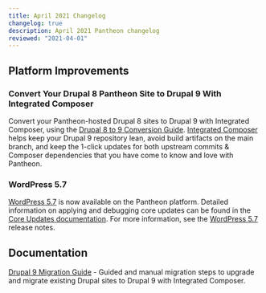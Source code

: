 ```yaml
---
title: April 2021 Changelog
changelog: true
description: April 2021 Pantheon changelog
reviewed: "2021-04-01"
---
```


## Platform Improvements

### Convert Your Drupal 8 Pantheon Site to Drupal 9 With Integrated Composer

Convert your Pantheon-hosted Drupal 8 sites to Drupal 9 with Integrated Composer, using the [Drupal 8 to 9 Conversion Guide](/drupal-9#convert-an-existing-drupal-8-site-to-drupal-9). [Integrated Composer](/integrated-composer) helps keep your Drupal 9 repository lean, avoid build artifacts on the main branch, and keep the 1-click updates for both upstream commits & Composer dependencies that you have come to know and love with Pantheon.

<!-- excerpt -->

### WordPress 5.7

[WordPress 5.7](https://wordpress.org/news/2021/03/wordpress-5-7-esperanza/) is now available on the Pantheon platform. Detailed information on applying and debugging core updates can be found in the [Core Updates documentation](/core-updates). For more information, see the [WordPress 5.7](https://wordpress.org/news/2021/03/wordpress-5-7-esperanza/) release notes. 

## Documentation

[Drupal 9 Migration Guide](/guides/drupal-9-migration) - Guided and manual migration steps to upgrade and migrate existing Drupal sites to Drupal 9 with Integrated Composer.
